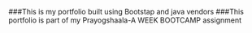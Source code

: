 ###This is my portfolio built using Bootstap and java vendors
###This portfolio is part of my Prayogshaala-A WEEK BOOTCAMP assignment
###
